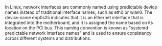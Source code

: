 In Linux, network interfaces are commonly named using predictable device names instead of traditional interface names, such as eth0 or wlan0. The device name enp0s25 indicates that it is an Ethernet interface that is integrated into the motherboard, and it is assigned the name based on its location on the PCI bus. This naming convention is known as "systemd predictable network interface names" and is used to ensure consistency across different systems and distributions.
